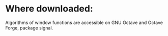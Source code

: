 # Where downloaded:

Algorithms of window functions are accessible on GNU Octave and Octave Forge, package signal.
